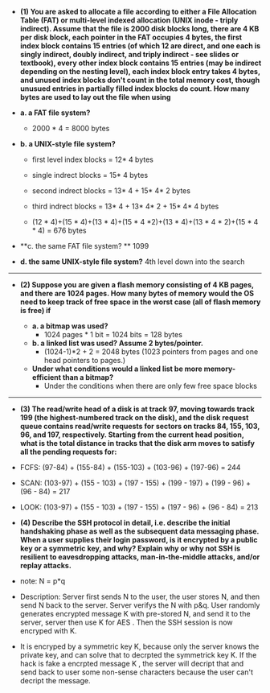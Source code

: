 * **(1) You are asked to allocate a file according to either a File Allocation Table (FAT) or multi-level indexed allocation (UNIX inode - triply indirect). Assume that the file is 2000 disk blocks long, there are 4 KB per disk block, each pointer in the FAT occupies 4 bytes, the first index block contains 15 entries (of which 12 are direct, and one each is singly indirect, doubly indirect, and triply indirect - see slides or textbook), every other index block contains 15 entries (may be indirect depending on the nesting level), each index block entry takes 4 bytes, and unused index blocks don't count in the total memory cost, though unusued entries in partially filled index blocks do count. How many bytes are used to lay out the file when using** 
 * **a. a FAT file system?**
   * 2000 * 4 = 8000 bytes

 * **b. a UNIX-style file system?**
    * first level index blocks = 12* 4 bytes
    * single indrect blocks = 15* 4 bytes
    * second indrect blocks = 13* 4 + 15* 4* 2 bytes
    * third indrect blocks = 13* 4 + 13* 4* 2 + 15* 4* 4 bytes
  
    * (12 * 4)+(15 * 4)+(13 * 4)+(15 * 4 *2)+(13 * 4)+(13 * 4 * 2)+(15 * 4 * 4) = 676 bytes   
  
  * **c. the same FAT file system? **  1099
  * **d. the same UNIX-style file system?**   4th level down into the search
   

------------------------------------------------------
* **(2) Suppose you are given a flash memory consisting of 4 KB pages, and there are 1024 pages. How many bytes of memory would the OS need to keep track of free space in the worst case (all of flash memory is free) if**

  * **a. a bitmap was used?**
    - 1024 pages * 1 bit = 1024 bits = 128 bytes
  * **b. a linked list was used? Assume 2 bytes/pointer.**
    - (1024-1)*2 + 2 = 2048 bytes (1023 pointers from pages and one head pointers to pages.)
  * **Under what conditions would a linked list be more memory-efficient than a bitmap?**
    - Under the conditions when there are only few free space blocks
  
------------------------------------------------------
* **(3) The read/write head of a disk is at track 97, moving towards track 199 (the highest-numbered track on the disk), and the disk request queue contains read/write requests for sectors on tracks 84, 155, 103, 96, and 197, respectively. Starting from the current head position, what is the total distance in tracks that the disk arm moves to satisfy all the pending requests for:**
 * FCFS: (97-84) + (155-84) + (155-103) + (103-96) + (197-96) = 244
 * SCAN: (103-97) + (155 - 103) + (197 - 155) + (199 - 197) + (199 - 96) + (96 - 84) = 217
 * LOOK: (103-97) + (155 - 103) + (197 - 155) + (197 - 96) + (96 - 84) = 213
 
* **(4) Describe the SSH protocol in detail, i.e. describe the initial handshaking phase as well as the subsequent data messaging phase. When a user supplies their login password, is it encrypted by a public key or a symmetric key, and why? Explain why or why not SSH is resilient to eavesdropping attacks, man-in-the-middle attacks, and/or replay attacks.**

 * note: N = p*q
 * Description: Server first sends N to the user, the user stores N, and then send N back to the server. Server verifys the N with p&q. User randomly generates encrypted message K with pre-stored N, and send it to the server, server then use K for AES . Then the SSH session is now encryped with K.
 * It is encryped by a symmetric key K, because only the server knows the private key, and can solve that to decrpted the symmetrick key K. If the hack is fake a encrpted message K , the server will decript that and send back to user some non-sense characters because the user can't decript the message.
